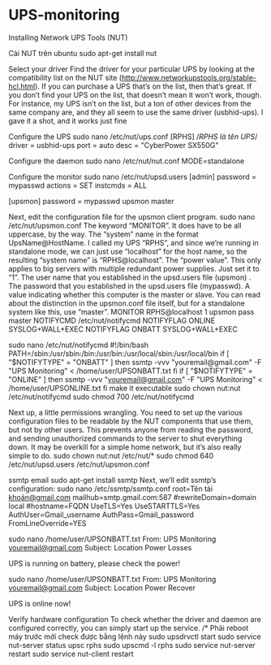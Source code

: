 # UPS-monitoring
Installing Network UPS Tools (NUT)

Cài NUT trên ubuntu
sudo apt-get install nut


Select your driver
Find the driver for your particular UPS by looking at the compatibility list on the NUT site (http://www.networkupstools.org/stable-hcl.html). If you can purchase a UPS that’s on the list, then that’s great. If you don’t find your UPS on the list, that doesn’t mean it won’t work, though. For instance, my UPS isn’t on the list, but a ton of other devices from the same company are, and they all seem to use the same driver (usbhid-ups). I gave it a shot, and it works just fine


Configure the UPS
sudo nano /etc/nut/ups.conf
[RPHS] /*RPHS là tên UPS*/
    driver = usbhid-ups
    port = auto
    desc = "CyberPower SX550G"
    
    
Configure the daemon
sudo nano /etc/nut/nut.conf
MODE=standalone

Configure the monitor
sudo nano /etc/nut/upsd.users
[admin]
    password = mypasswd
    actions = SET
    instcmds = ALL

[upsmon]
    password = mypasswd
    upsmon master
    
Next, edit the configuration file for the upsmon client program.
sudo nano /etc/nut/upsmon.conf
The keyword “MONITOR”. It does have to be all uppercase, by the way.
The “system” name in the format UpsName@HostName. I called my UPS “RPHS”, and since we’re running in standalone mode, we can just use “localhost” for the host name, so the resulting “system name” is “RPHS@localhost”.
The “power value”. This only applies to big servers with multiple redundant power supplies. Just set it to “1”.
The user name that you established in the upsd.users file (upsmon) .
The password that you established in the upsd.users file (mypasswd).
A value indicating whether this computer is the master or slave. You can read about the distinction in the upsmon.conf file itself, but for a standalone system like this, use “master”.
MONITOR RPHS@localhost 1 upsmon pass master
NOTIFYCMD /etc/nut/notifycmd
NOTIFYFLAG ONLINE       SYSLOG+WALL+EXEC
NOTIFYFLAG ONBATT       SYSLOG+WALL+EXEC

sudo nano /etc/nut/notifycmd
#!/bin/bash
PATH=/sbin:/usr/sbin:/bin:/usr/bin:/usr/local/sbin:/usr/local/bin
if [ "$NOTIFYTYPE" = "ONBATT" ]
then
ssmtp -vvv "youremail@gmail.com" -F "UPS Monitoring" < /home/user/UPSONBATT.txt
fi
if [ "$NOTIFYTYPE" = "ONLINE" ]
then
ssmtp -vvv "youremail@gmail.com" -F "UPS Monitoring" < /home/user/UPSONLINE.txt
fi
make it executable
sudo chown nut:nut /etc/nut/notifycmd
sudo chmod 700 /etc/nut/notifycmd

Next up, a little permissions wrangling. You need to set up the various configuration files to be readable by the NUT components that use them, but not by other users. This prevents anyone from reading the password, and sending unauthorized commands to the server to shut everything down. It may be overkill for a simple home network, but it’s also really simple to do.
sudo chown nut:nut /etc/nut/*
sudo chmod 640 /etc/nut/upsd.users /etc/nut/upsmon.conf

ssmtp email
sudo apt-get install ssmtp
Next, we’ll edit ssmtp’s configuration:
sudo nano /etc/ssmtp/ssmtp.conf
root=Tên tài khoản@gmail.com
mailhub=smtp.gmail.com:587
#rewriteDomain=domain local
#hostname=FQDN
UseTLS=Yes
UseSTARTTLS=Yes
AuthUser=Gmail_username
AuthPass=Gmail_password
FromLineOverride=YES

sudo nano /home/user/UPSONBATT.txt
From: UPS Monitoring youremail@gmail.com
Subject: Location Power Losses

UPS is running on battery, please check the power!

sudo nano /home/user/UPSONBATT.txt
From: UPS Monitoring youremail@gmail.com
Subject: Location Power Recover

UPS is online now!

Verify hardware configuration
To check whether the driver and daemon are configured correctly, you can simply start up the service.
/* Phải reboot máy trước mới check được bằng lệnh này
sudo upsdrvctl start
sudo service nut-server status
upsc rphs
sudo upscmd -l rphs
sudo service nut-server restart
sudo service nut-client restart

